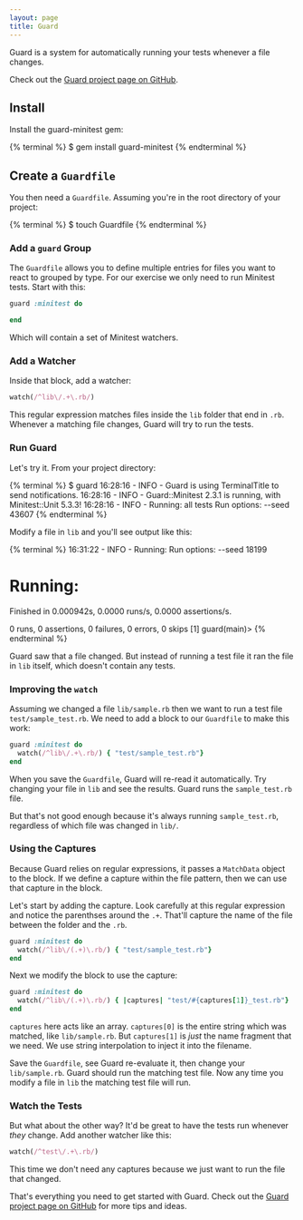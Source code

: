 ```yaml
---
layout: page
title: Guard
---
```


Guard is a system for automatically running your tests whenever a file changes.

Check out the [Guard project page on GitHub](https://github.com/guard/guard).

## Install

Install the guard-minitest gem:

{% terminal %}
$ gem install guard-minitest
{% endterminal %}

## Create a `Guardfile`

You then need a `Guardfile`. Assuming you're in the root directory of your project:

{% terminal %}
$ touch Guardfile
{% endterminal %}

### Add a `guard` Group

The `Guardfile` allows you to define multiple entries for files you want to
react to grouped by type. For our exercise we only need to run Minitest tests.
Start with this:

```ruby
guard :minitest do

end
```

Which will contain a set of Minitest watchers.

### Add a Watcher

Inside that block, add a watcher:

```ruby
watch(/^lib\/.+\.rb/)
```

This regular expression matches files inside the `lib` folder that end in `.rb`.
Whenever a matching file changes, Guard will try to run the tests.

### Run Guard

Let's try it. From your project directory:

{% terminal %}
$ guard
16:28:16 - INFO - Guard is using TerminalTitle to send notifications.
16:28:16 - INFO - Guard::Minitest 2.3.1 is running, with Minitest::Unit 5.3.3!
16:28:16 - INFO - Running: all tests
Run options: --seed 43607
{% endterminal %}

Modify a file in `lib` and you'll see output like this:

{% terminal %}
16:31:22 - INFO - Running:
Run options: --seed 18199

# Running:

Finished in 0.000942s, 0.0000 runs/s, 0.0000 assertions/s.

0 runs, 0 assertions, 0 failures, 0 errors, 0 skips
[1] guard(main)>
{% endterminal %}

Guard saw that a file changed. But instead of running a test file it ran the file
in `lib` itself, which doesn't contain any tests.

### Improving the `watch`

Assuming we changed a file `lib/sample.rb` then we want to run a test file
`test/sample_test.rb`. We need to add a block to our `Guardfile` to make this work:

```ruby
guard :minitest do
  watch(/^lib\/.+\.rb/) { "test/sample_test.rb"}
end
```

When you save the `Guardfile`, Guard will re-read it automatically. Try changing
your file in `lib` and see the results. Guard runs the `sample_test.rb` file.

But that's not good enough because it's always running `sample_test.rb`,
regardless of which file was changed in `lib/`.

### Using the Captures

Because Guard relies on regular expressions, it passes a `MatchData` object to the
block. If we define a capture within the file pattern, then we can use that
capture in the block.

Let's start by adding the capture. Look carefully at this regular expression and
notice the parenthses around the `.+`. That'll capture the name of the file between the
folder and the `.rb`.

```ruby
guard :minitest do
  watch(/^lib\/(.+)\.rb/) { "test/sample_test.rb"}
end
```

Next we modify the block to use the capture:

```ruby
guard :minitest do
  watch(/^lib\/(.+)\.rb/) { |captures| "test/#{captures[1]}_test.rb"}
end
```

`captures` here acts like an array. `captures[0]` is the entire string which was
matched, like `lib/sample.rb`. But `captures[1]` is *just* the name fragment that
we need. We use string interpolation to inject it into the filename.

Save the `Guardfile`, see Guard re-evaluate it, then change your `lib/sample.rb`.
Guard should run the matching test file. Now any time you modify a file in `lib`
the matching test file will run.

### Watch the Tests

But what about the other way? It'd be great to have the tests run whenever *they*
change. Add another watcher like this:

```ruby
watch(/^test\/.+\.rb/)
```

This time we don't need any captures because we just want to run the file that
changed.

That's everything you need to get started with Guard. Check out the
[Guard project page on GitHub](https://github.com/guard/guard) for more tips and
ideas.
